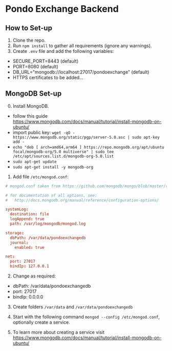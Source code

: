# Pondo Exchange Backend

## How to Set-up

1. Clone the repo.
2. Run `npm install` to gather all requirements (ignore any warnings).
3. Create `.env` file and add the following variables:
 - SECURE_PORT=8443 (default)
 - PORT=8080 (default)
 - DB_URL="mongodb://localhost:27017/pondoexchange" (default)
 - HTTPS certificates to be added...


## MongoDB Set-up

0. Install MongoDB.
 - follow this guide https://www.mongodb.com/docs/manual/tutorial/install-mongodb-on-ubuntu/
 - import public key: `wget -qO - https://www.mongodb.org/static/pgp/server-5.0.asc | sudo apt-key add -`
 - `echo "deb [ arch=amd64,arm64 ] https://repo.mongodb.org/apt/ubuntu focal/mongodb-org/5.0 multiverse" | sudo tee /etc/apt/sources.list.d/mongodb-org-5.0.list`
 - `sudo apt-get update`
 - `sudo apt-get install -y mongodb-org`


1. Add file `/etc/mongod.conf`:
```conf
# mongod.conf taken from https://github.com/mongodb/mongo/blob/master/rpm/mongod.conf

# for documentation of all options, see:
#   http://docs.mongodb.org/manual/reference/configuration-options/

systemLog:
  destination: file
  logAppend: true
  path: /var/log/mongodb/mongod.log

storage:
  dbPath: /var/data/pondoexchangedb
  journal:
    enabled: true

net:
  port: 27017
  bindIp: 127.0.0.1
```

2. Change as required:
 - dbPath: /var/data/pondoexchangedb
 - port: 27017
 - bindIp: 0.0.0.0

3. Create folders `/var/data` and `/var/data/pondoexchangedb`

4. Start with the following command `mongod --config /etc/mongod.conf`, optionally create a service.

5. To learn more about creating a service visit https://www.mongodb.com/docs/manual/tutorial/install-mongodb-on-ubuntu/